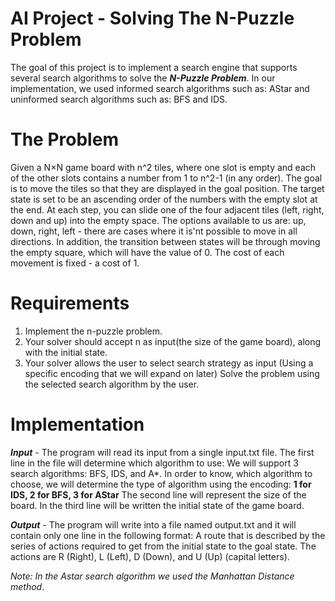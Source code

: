 # AI Project - Solving The N-Puzzle Problem 

The goal of this project is to implement a search engine that supports several search algorithms to solve the ***N-Puzzle Problem***.
In our implementation, we used informed search algorithms such as: AStar and uninformed search algorithms such as: BFS and IDS. 

# The Problem
Given a N×N game board with n^2 tiles, where one slot is empty and each of the other slots contains a number
from 1 to n^2-1 (in any order). The goal is to move the tiles so that they are displayed in the goal position.
The target state is set to be an ascending order of the numbers with the empty slot at the end. 
At each step, you can slide one of the four adjacent tiles (left, right, down and up) into the empty space. The options available to us are: up, down, right, left - there are cases where it is'nt possible to move in all directions. In addition, the transition between states will be through moving the empty square, which will have the value of 0.
The cost of each movement is fixed - a cost of 1.

# Requirements
1. Implement the n-puzzle problem.
2. Your solver should accept n as input(the size of the game board), along with the initial state.
3. Your solver allows the user to select search strategy as input (Using a specific encoding that we will expand on later)
Solve the problem using the selected search algorithm by the user.

# Implementation 
***Input*** - The program will read its input from a single input.txt file. The first line in the file will determine which
algorithm to use: We will support 3 search algorithms: BFS, IDS, and A*. In order to know, which algorithm to choose, we will determine the type of algorithm
using the encoding: **1 for IDS, 2 for BFS, 3 for AStar**
The second line will represent the size of the board.
In the third line will be written the initial state of the game board.

***Output*** - The program will write into a file named output.txt and it will contain only one line in the following format:
A route that is described by the series of actions required to get from the initial state to the goal state. The actions are R
(Right), L (Left), D (Down), and U (Up) (capital letters).

*Note: In the Astar search algorithm we used the Manhattan Distance method*.

